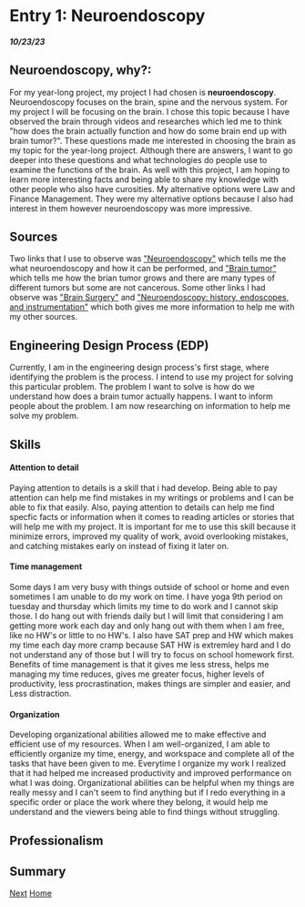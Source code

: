 # Entry 1: Neuroendoscopy
##### 10/23/23

## Neuroendoscopy, why?: 
For my year-long project, my project I had chosen is **neuroendoscopy**. Neuroendoscopy focuses on the brain, spine and the nervous system. For my project I will be focusing on the brain. I chose this topic because I have observed the brain through videos and researches which led me to think "how does the brain actually function and how do some brain end up with brain tumor?". These questions made me interested in choosing the brain as my topic for the year-long project.  Although there are answers, I want to go deeper into these questions and what technologies do people use to examine the functions of the brain. As well with this project, I am hoping to learn more interesting facts and being able to share my knowledge with other people who also have curosities. My alternative options were Law and Finance Management. They were my alternative options because I also had interest in them however neuroendoscopy was more impressive.

## Sources
Two links that I use to observe was ["Neuroendoscopy"](https://www.moffitt.org/cancers/brain-cancer/treatment/surgery/neuroendoscopy/) which tells me the what neuroendoscopy and how it can be performed, and ["Brain tumor"](https://www.mayoclinic.org/diseases-conditions/brain-tumor/symptoms-causes/syc-20350084) which tells me how the brian tumor grows and there are many types of different tumors but some are not cancerous. Some other links I had observe was ["Brain Surgery"](https://my.clevelandclinic.org/health/treatments/16802-brain-surgery) and ["Neuroendoscopy: history, endoscopes, and instrumentation"](https://link.springer.com/article/10.1007/s00381-023-06090-0) which both gives me more information to help me with my other sources.

## Engineering Design Process (EDP)
Currently, I am in the engineering design process's first stage, where identifying the problem is the process. I intend to use my project for solving this particular problem. The problem I want to solve is how do we understand how does a brain tumor actually happens. I want to inform people about the problem. I am now researching on information to help me solve my problem.

## Skills 


#### Attention to detail
Paying attention to details is a skill that i had develop. Being able to pay attention can help me find mistakes in my writings or problems and I can be able to fix that easily. Also, paying attention to details can help me find specfic facts or information when it comes to reading articles or stories that will help me with my project. It is important for me to use this skill because it  minimize errors, improved my quality of work, avoid overlooking mistakes, and catching mistakes early on instead of fixing it later on.

#### Time management
Some days I am very busy with things outside of school or home and even sometimes I am unable to do my work on time. I have yoga 9th period on tuesday and thursday which limits my time to do work and I cannot skip those. I do hang out with friends daily but I will limit that considering I am getting more work each day and only hang out with them when I am free, like no HW's or little to no HW's. I also have SAT prep and HW which makes my time each day more cramp because SAT HW is extremley hard and I do not understand any of those but I will try to focus on school homework first. Benefits of time management is that it gives me less stress, helps me managing my time reduces, gives me greater focus, higher levels of productivity, less procrastination, makes things are simpler and easier, and Less distraction.

#### Organization
Developing organizational abilities allowed me to make effective and efficient use of my resources. When I am well-organized, I am able to efficiently organize my time, energy, and workspace and complete all of the tasks that have been given to me. Everytime I organize my work I realized that it had helped me increased productivity and improved performance on what I was doing. Organizational abilities can be helpful when my things are really messy and I can't seem to find anything but if I redo everything in a specific order or place the work where they belong, it would help me understand and the viewers being able to find things without struggling.

## Professionalism  

## Summary

[Next](entry02.md)
[Home](../README.md)
